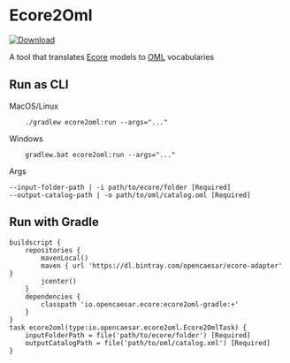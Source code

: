 # Ecore2Oml

[ ![Download](https://api.bintray.com/packages/opencaesar/ecore-adapter/ecore2oml/images/download.svg) ](https://bintray.com/opencaesar/ecore-adapter/ecore2oml/_latestVersion)

A tool that translates [Ecore](https://www.eclipse.org/modeling/emf/) models to [OML](https://opencaesar.github.io/oml) vocabularies

## Run as CLI

MacOS/Linux
```
    ./gradlew ecore2oml:run --args="..."
```
Windows
```
    gradlew.bat ecore2oml:run --args="..."
```
Args
```
--input-folder-path | -i path/to/ecore/folder [Required]
--output-catalog-path | -o path/to/oml/catalog.oml [Required]
```

## Run with Gradle
```
buildscript {
	repositories {
		mavenLocal()
		maven { url 'https://dl.bintray.com/opencaesar/ecore-adapter' }
		jcenter()
	}
	dependencies {
		classpath 'io.opencaesar.ecore:ecore2oml-gradle:+'
	}
}
task ecore2oml(type:io.opencaesar.ecore2oml.Ecore2OmlTask) {
	inputFolderPath = file('path/to/ecore/folder') [Required]
	outputCatalogPath = file('path/to/oml/catalog.xml') [Required]
}               
```